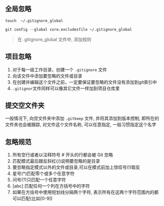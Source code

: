 全局忽略
---

    touch  ~/.gitignore_global

    git config --global core.excludesfile ~/.gitignore_global

> 在 .gitignore_global 文件中, 添加规则

项目忽略
---

1. 对于每一级工作目录，创建一个 `.gitignore` 文件
2. 向该文件中添加要忽略的文件或目录
3. 在创建并编辑这个文件之前，一定要保证要忽略的文件没有添加到git索引中
4. `.gitignor`文件同样可以像其它文件一样加到项目仓库里

提交空文件夹
---

一般情况下, 向空文件夹中添加 `.gitkeep` 文件, 并将其添加到版本控制, 即所在的文件夹也会被跟踪, 对文件这个文件名称, 可以任意指定, 一般习惯指定这个名字

忽略规范
---

1. 所有空行或者以注释符号 # 开头的行都会被 Git 忽略
2. 匹配模式最后跟反斜杠(/)说明要忽略的是目录
3. 要忽略指定模式以外的文件或目录,可以在模式前加上惊叹号(!)取反
4. 星号(*)匹配零个或多个任意字符
5. 问号(?)只匹配一个任意字符
6. [abc] 匹配任何一个列在方括号中的字符
7. 如果在方括号中使用短划线分隔两个字符, 表示所有在这两个字符范围内的都可以匹配(比如[0-9])
